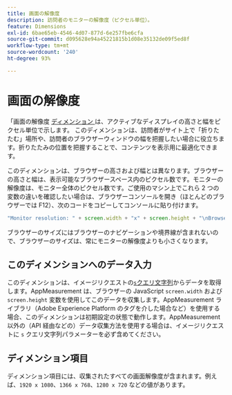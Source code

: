 ```yaml
---
title: 画面の解像度
description: 訪問者のモニターの解像度（ピクセル単位）。
feature: Dimensions
exl-id: 6bae65eb-4546-4d07-877d-6e257fbe6cfa
source-git-commit: d095628e94a45221815b1d08e35132de09f5ed8f
workflow-type: tm+mt
source-wordcount: '240'
ht-degree: 93%

---
```


# 画面の解像度

「画面の解像度 [ ディメンション ](overview.md) は、アクティブなディスプレイの高さと幅をピクセル単位で示します。 このディメンションは、訪問者がサイト上で「折りたたむ」場所や、訪問者のブラウザーウィンドウの幅を把握したい場合に役立ちます。折りたたみの位置を把握することで、コンテンツを表示用に最適化できます。

このディメンションは、ブラウザーの高さおよび幅とは異なります。ブラウザーの高さと幅は、表示可能なブラウザースペース内のピクセル数です。モニターの解像度は、モニター全体のピクセル数です。ご使用のマシン上でこれら 2 つの変数の違いを確認したい場合は、ブラウザーコンソールを開き（ほとんどのブラウザーでは F12）、次のコードをコピーしてコンソールに貼り付けます。

```js
"Monitor resolution: " + screen.width + "x" + screen.height + "\nBrowser resolution: " + window.innerWidth + "x" + window.innerHeight;
```

ブラウザーのサイズにはブラウザーのナビゲーションや境界線が含まれないので、ブラウザーのサイズは、常にモニターの解像度よりも小さくなります。

## このディメンションへのデータ入力

このディメンションは、イメージリクエストの[`s`クエリ文字列](/help/implement/validate/query-parameters.md)からデータを取得します。AppMeasurement は、ブラウザーの JavaScript `screen.width` および `screen.height` 変数を使用してこのデータを収集します。AppMeasurement ライブラリ（Adobe Experience Platform のタグを介した場合など）を使用する場合、このディメンションは初期設定の状態で動作します。AppMeasurement 以外の（API 経由などの）データ収集方法を使用する場合は、イメージリクエストに `s` クエリ文字列パラメーターを必ず含めてください。

## ディメンション項目

ディメンション項目には、収集されたすべての画面解像度が含まれます。例えば、`1920 x 1080`、`1366 x 768`、`1280 x 720` などの値があります。
